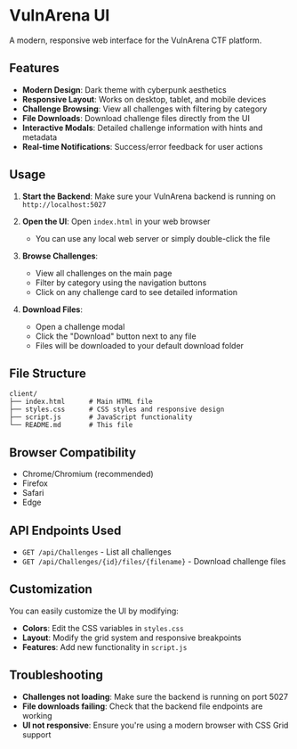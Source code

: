# VulnArena UI

A modern, responsive web interface for the VulnArena CTF platform.

## Features

- **Modern Design**: Dark theme with cyberpunk aesthetics
- **Responsive Layout**: Works on desktop, tablet, and mobile devices
- **Challenge Browsing**: View all challenges with filtering by category
- **File Downloads**: Download challenge files directly from the UI
- **Interactive Modals**: Detailed challenge information with hints and metadata
- **Real-time Notifications**: Success/error feedback for user actions

## Usage

1. **Start the Backend**: Make sure your VulnArena backend is running on `http://localhost:5027`

2. **Open the UI**: Open `index.html` in your web browser
   - You can use any local web server or simply double-click the file

3. **Browse Challenges**: 
   - View all challenges on the main page
   - Filter by category using the navigation buttons
   - Click on any challenge card to see detailed information

4. **Download Files**:
   - Open a challenge modal
   - Click the "Download" button next to any file
   - Files will be downloaded to your default download folder

## File Structure

```
client/
├── index.html      # Main HTML file
├── styles.css      # CSS styles and responsive design
├── script.js       # JavaScript functionality
└── README.md       # This file
```

## Browser Compatibility

- Chrome/Chromium (recommended)
- Firefox
- Safari
- Edge

## API Endpoints Used

- `GET /api/Challenges` - List all challenges
- `GET /api/Challenges/{id}/files/{filename}` - Download challenge files

## Customization

You can easily customize the UI by modifying:

- **Colors**: Edit the CSS variables in `styles.css`
- **Layout**: Modify the grid system and responsive breakpoints
- **Features**: Add new functionality in `script.js`

## Troubleshooting

- **Challenges not loading**: Make sure the backend is running on port 5027
- **File downloads failing**: Check that the backend file endpoints are working
- **UI not responsive**: Ensure you're using a modern browser with CSS Grid support 